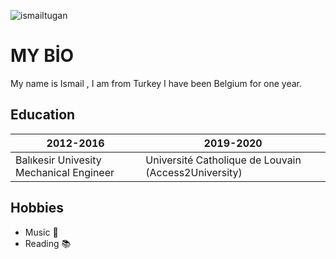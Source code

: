 ![ismailtugan](https://avatars3.githubusercontent.com/u/62258412?s=460&u=83c0cb8c97b32e36e2756d84c11fd4b777498527&v=4)

# MY BİO 
My name is Ismail , I am from Turkey I have been Belgium for one year. <br/>

## Education 
2012-2016|2019-2020
---------|---------
Balıkesir Univesity Mechanical Engineer|Université Catholique de Louvain (Access2University)
 
## Hobbies 
* Music :musical_note:
* Reading :books:


